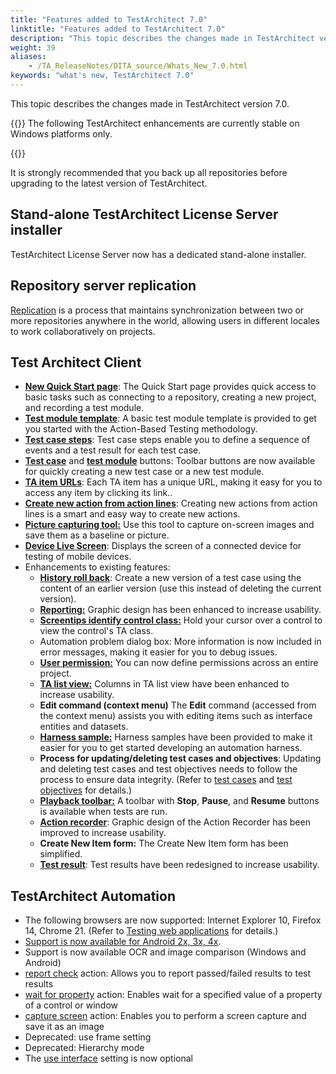 ```yaml
--- 
title: "Features added to TestArchitect 7.0"
linktitle: "Features added to TestArchitect 7.0"
description: "This topic describes the changes made in TestArchitect version 7.0."
weight: 39
aliases: 
    - /TA_ReleaseNotes/DITA_source/Whats_New_7.0.html
keywords: "what's new, TestArchitect 7.0"
---
```


This topic describes the changes made in TestArchitect version 7.0.

{{<note>}} The following TestArchitect enhancements are currently stable on Windows platforms only.

{{<caution>}}

It is strongly recommended that you back up all repositories before upgrading to the latest version of TestArchitect.

## Stand-alone TestArchitect License Server installer

TestArchitect License Server now has a dedicated stand-alone installer.

## Repository server replication

[Replication](/TA_Administration/Topics/Repo_server_management_replication_repo.html) is a process that maintains synchronization between two or more repositories anywhere in the world, allowing users in different locales to work collaboratively on projects.

## Test Architect Client

-   [**New Quick Start page**](/TA_Help/Topics/Quick_start.html): The Quick Start page provides quick access to basic tasks such as connecting to a repository, creating a new project, and recording a test module.
-   [**Test module template**](/TA_Help/Topics/ABT_Test_module.html): A basic test module template is provided to get you started with the Action-Based Testing methodology.
-   [**Test case steps**](/TA_Help/Topics/Projects_and_tests_steps.html): Test case steps enable you to define a sequence of events and a test result for each test case.
-   [**Test case**](/TA_Help/Topics/Projects_and_tests_TC.html) and [**test module**](/TA_Help/Topics/Create_test_module.html) buttons: Toolbar buttons are now available for quickly creating a new test case or a new test module.
-   [**TA item URLs**](/TA_Help/Topics/Additional_features_TA_URL.html): Each TA item has a unique URL, making it easy for you to access any item by clicking its link..
-   [**Create new action from action lines**](/TA_Help/Topics/High_level_actions_smart_creating.html): Creating new actions from action lines is a smart and easy way to create new actions.
-   [**Picture capturing tool:**](/TA_Help/Topics/Additional_features_image_capturing_tool.html) Use this tool to capture on-screen images and save them as a baseline or picture.
-   [**Device Live Screen**](/TA_Help/Topics/ug_capturing_mobile_screenshot.html): Displays the screen of a connected device for testing of mobile devices.
-   Enhancements to existing features:
    -   [**History roll back**](/TA_Help/Topics/Project_items_revision_roll_back.html): Create a new version of a test case using the content of an earlier version \(use this instead of deleting the current version\).
    -   [**Reporting:**](/TA_Help/Topics/Reporting_def.html) Graphic design has been enhanced to increase usability.
    -   [**Screentips identify control class:**](/TA_Help/Topics/Interface_def_Viewer_identify.html) Hold your cursor over a control to view the control's TA class.
    -   Automation problem dialog box: More information is now included in error messages, making it easier for you to debug issues.
    -   [**User permission:**](/TA_Administration/Topics/User_administration.html) You can now define permissions across an entire project.
    -   [**TA list view:**](/TA_Help/Topics/Projects_and_tests_list_view.html) Columns in TA list view have been enhanced to increase usability.
    -   **Edit command \(context menu\)** The **Edit** command \(accessed from the context menu\) assists you with editing items such as interface entities and datasets.
    -   [**Harness sample:**](/TA_Tutorials/Topics/Tutorial_Scripting_actions_in_other_languages.html) Harness samples have been provided to make it easier for you to get started developing an automation harness.
    -   **Process for updating/deleting test cases and objectives**: Updating and deleting test cases and test objectives needs to follow the process to ensure data integrity. \(Refer to [test cases](/TA_Help/Topics/Projects_and_tests_TC.html) and [test objectives](/TA_Help/Topics/Projects_and_tests_TO.html) for details.\)
    -   [**Playback toolbar:**](/TA_Help/Topics/Test_exec_playback_toolbar.html) A toolbar with **Stop**, **Pause**, and **Resume** buttons is available when tests are run.
    -   [**Action recorder**](/TA_Help/Topics/Creating_and_using_actions_AR.html): Graphic design of the Action Recorder has been improved to increase usability.
    -   **Create New Item form:** The Create New Item form has been simplified.
    -   [**Test result**](/TA_Help/Topics/Test_result.html): Test results have been redesigned to increase usability.

## TestArchitect Automation

-   The following browsers are now supported: Internet Explorer 10, Firefox 14, Chrome 21. \(Refer to [Testing web applications](/TA_Automation/Topics/Web_automation.html) for details.\)
-   [Support is now available for Android 2x, 3x, 4x](/Android/Topics/Android_Automation_begin.html).
-   Support is now available OCR and image comparison \(Windows and Android\)
-   [report check](/TA_Automation/Topics/bia_report_check.html) action: Allows you to report passed/failed results to test results
-   [wait for property](/TA_Automation/Topics/bia_wait_for_property.html) action: Enables wait for a specified value of a property of a control or window
-   [capture screen](/TA_Automation/Topics/bia_capture_screen.html) action: Enables you to perform a screen capture and save it as an image
-   Deprecated: use frame setting
-   Deprecated: Hierarchy mode
-   The [use interface](/TA_Automation/Topics/bia_use_interface.html) setting is now optional



